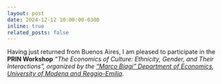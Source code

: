 ```yaml
---
layout: post
date: 2024-12-12 10:00:00-0300
inline: true
related_posts: false
---
```


Having just returned from Buenos Aires, I am pleased to participate in the <b>PRIN Workshop</b> <i>“The Economics of Culture: Ethnicity, Gender, and Their Interactions”<i>, organized by the <i>[“Marco Biagi” Department of Economics](https://www.economia.unimore.it/en)</i>, <i>[University of Modena and Reggio-Emilia](https://www.unimore.it/en)</i>.
